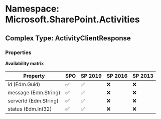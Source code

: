 # Namespace: Microsoft.SharePoint.Activities

## Complex Type: ActivityClientResponse

### Properties

**Availability matrix**

Property | SPO | SP 2019 | SP 2016 | SP 2013
----------|-----|---------|---------|--------
id (Edm.Guid) | ✅ | ✅ | ❌ | ❌
message (Edm.String) | ✅ | ✅ | ❌ | ❌
serverId (Edm.String) | ✅ | ✅ | ❌ | ❌
status (Edm.Int32) | ✅ | ✅ | ❌ | ❌
